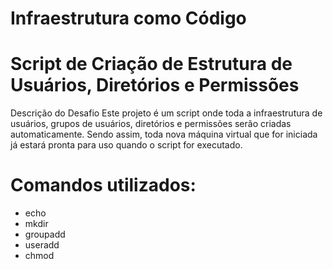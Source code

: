 #            Infraestrutura como Código 

# Script de Criação de Estrutura de Usuários, Diretórios e Permissões 

 Descrição do Desafio Este projeto é um script onde toda a infraestrutura de usuários, grupos de usuários, diretórios e permissões serão criadas automaticamente. Sendo assim, toda nova máquina virtual que for iniciada já estará pronta para uso quando o script for executado. 

# Comandos utilizados:

* echo
* mkdir
* groupadd
* useradd 
* chmod
